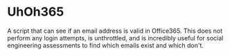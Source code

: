 # UhOh365
A script that can see if an email address is valid in Office365.  This does not perform any login attempts, is unthrottled, and is incredibly useful for social engineering assessments to find which emails exist and which don't.
